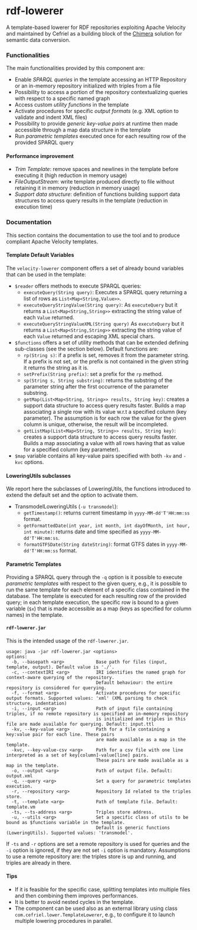 # rdf-lowerer

A template-based lowerer for RDF repositories exploiting Apache Velocity and maintained by Cefriel as a building block of the [Chimera](https://github.com/cefriel/chimera) solution for semantic data conversion.

### Functionalities
The main functionalities provided by this component are:
- Enable _SPARQL queries_ in the template accessing an HTTP Repository or an in-memory repository initialized with triples from a file
- Possibility to access a portion of the repository contextualizing queries with respect to a specific named graph
- Access custom _utility functions_ in the template
- Activate procedures for specific _output formats_ (e.g. XML option to validate and indent XML files)
- Possibility to provide _generic key-value pairs_ at runtime then made accessible through a map data structure in the template
- Run _parametric templates_ executed once for each resulting row of the provided SPARQL query 

#### Performance improvement
- _Trim Template_: remove spaces and newlines in the template before executing it (high reduction in memory usage)
- _FileOutputStream_: write template produced directly to file without retaining it in memory (reduction in memory usage)
- _Support data structure_: definition of functions building support data structures to access query results in the template (reduction in execution time)

### Documentation
This section contains the documentation to use the tool and to produce compliant Apache Velocity templates.

#### Template Default Variables
The `velocity-lowerer` component offers a set of already bound variables that can be used in the template:
- `$reader` offers methods to execute SPARQL queries:
  - `executeQuery(String query)`: Executes a SPARQL query returning a list of rows as `List<Map<String,Value>>`.
  - `executeQueryStringValue(String query)`: As `executeQuery` but it returns a `List<Map<String,String>>` extracting the string value of each `Value` returned.
  - `executeQueryStringValueXML(String query)` As `executeQuery` but it returns a `List<Map<String,String>>` extracting the string value of each `Value` returned and escaping XML special chars.
- `$functions` offers a set of utility methods that can be extended defining sub-classes (see the section below). Default functions are:
  - `rp(String s)`: if a prefix is set, removes it from the parameter string. If a prefix is not set, or the prefix is not contained in the given string it returns the string as it is.
  - `setPrefix(String prefix)`: set a prefix for the `rp` method.
  - `sp(String s, String substring)`: returns the substring of the parameter string after the first occurrence of the parameter substring.
  - `getMap(List<Map<String, String>> results, String key)`: creates a support data structure to access query results faster. Builds a map associating a single row with its value w.r.t a specified column (key parameter). The assumption is for each row the value for the given column is unique, otherwise, the result will be incompleted.
  - `getListMap(List<Map<String, String>> results, String key)`: creates a support data structure to access query results faster. Builds a map associating a value with all rows having that as value for a specified column (key parameter).
- `$map` variable contains all key-value pairs specified with both `-kv` and `-kvc` options.

#### LoweringUtils subclasses
We report here the subclasses of LoweringUtils, the functions introduced to extend the default set and the option to activate them.
- TransmodelLoweringUtils (`-u transmodel`):
  - `getTimestamp()`: returns current timestamp in `yyyy-MM-dd'T'HH:mm:ss` format.
  - `getFormattedDate(int year, int month, int dayOfMonth, int hour, int minute)`: returns date and time specified as `yyyy-MM-dd'T'HH:mm:ss`.
  - `formatGTFSDate(String dateString)`: format GTFS dates in `yyyy-MM-dd'T'HH:mm:ss` format.
  
#### Parametric Templates
Providing a SPARQL query through the `-q` option is it possible to execute _parametric templates_ with respect to the given query, e.g., it is possible to run the same template for each element of a specific class contained in the database. The template is executed for each resulting row of the provided query; in each template execution, the specific row is bound to a given variable (`$x`) that is made accessible as a map (keys as specified for column names) in the template.

#### `rdf-lowerer.jar` ####
This is the intended usage of the `rdf-lowerer.jar`.
```
usage: java -jar rdf-lowerer.jar <options>
options:
  -b, --basepath <arg>            Base path for files (input, template, output). Default value is './'.
  -c, --contextIRI <arg>          IRI identifies the named graph for context-aware querying of the repository. 
                                  Default behaviour: the entire repository is considered for querying.
  -f, --format <arg>              Activate procedures for specific output formats. Supported values: 'xml' (XML parsing to check                                           structure, indentation)
  -i, --input <arg>               Path of input file containing triples, if no remote repository is specified an in-memory repository
                                  is initialized and triples in this file are made available for querying. Default: input.ttl
  -kv, --key-value <arg>          Path for a file containing a key:value pair for each line. These pairs
                                  are made available as a map in the template.
  -kvc, --key-value-csv <arg>     Path for a csv file with one line interpreted as a set of key[column]-value[line] pairs. 
                                  These pairs are made available as a map in the template.
  -o, --output <arg>              Path of output file. Default: output.xml
  -q, --query <arg>               Set a query for parametric templates execution.
  -r, --repository <arg>          Repository Id related to the triples store.
  -t, --template <arg>            Path of template file. Default: template.vm
  -ts, --ts-address <arg>         Triples store address.
  -u, --utils <arg>               Set a specific class of utils to be bound as $functions variable in the template.
                                  Default is generic functions (LoweringUtils). Supported values: 'transmodel'.
```
If `-ts` and `-r` options are set a remote repository is used for queries and the `-i` option is ignored, if they are not set `-i` option is mandatory. Assumptions to use a remote repository are: the triples store is up and running, and triples are already in there.

#### Tips ####
- If it is feasible for the specific case, splitting templates into multiple files and then combining them improves performances. 
- It is better to avoid nested cycles in the template.
- The component can be used also as an external library using class `com.cefriel.lower.TemplateLowerer`, e.g., to configure it to launch multiple lowering procedures in parallel.
